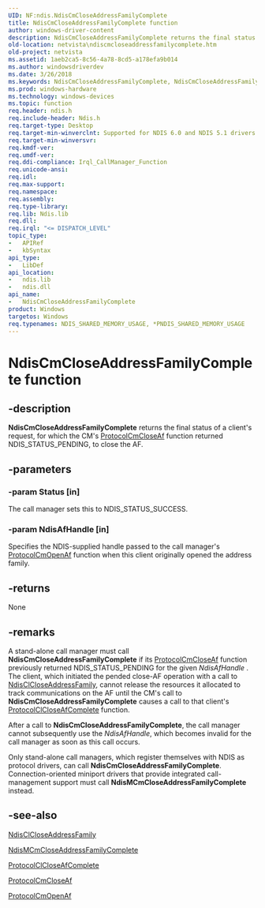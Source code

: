 ```yaml
---
UID: NF:ndis.NdisCmCloseAddressFamilyComplete
title: NdisCmCloseAddressFamilyComplete function
author: windows-driver-content
description: NdisCmCloseAddressFamilyComplete returns the final status of a client's request, for which the CM's ProtocolCmCloseAf function returned NDIS_STATUS_PENDING, to close the AF.
old-location: netvista\ndiscmcloseaddressfamilycomplete.htm
old-project: netvista
ms.assetid: 1aeb2ca5-8c56-4a78-8cd5-a178efa9b014
ms.author: windowsdriverdev
ms.date: 3/26/2018
ms.keywords: NdisCmCloseAddressFamilyComplete, NdisCmCloseAddressFamilyComplete function [Network Drivers Starting with Windows Vista], condis_call_manager_ref_e8f3c7fa-1a6a-4cf4-9c3c-78f036c2e912.xml, ndis/NdisCmCloseAddressFamilyComplete, netvista.ndiscmcloseaddressfamilycomplete
ms.prod: windows-hardware
ms.technology: windows-devices
ms.topic: function
req.header: ndis.h
req.include-header: Ndis.h
req.target-type: Desktop
req.target-min-winverclnt: Supported for NDIS 6.0 and NDIS 5.1 drivers (see       NdisCmCloseAddressFamilyComplete (NDIS 5.1)) in Windows Vista. Supported for NDIS 5.1 drivers (see       NdisCmCloseAddressFamilyComplete (NDIS 5.1)) in Windows XP.
req.target-min-winversvr: 
req.kmdf-ver: 
req.umdf-ver: 
req.ddi-compliance: Irql_CallManager_Function
req.unicode-ansi: 
req.idl: 
req.max-support: 
req.namespace: 
req.assembly: 
req.type-library: 
req.lib: Ndis.lib
req.dll: 
req.irql: "<= DISPATCH_LEVEL"
topic_type:
-	APIRef
-	kbSyntax
api_type:
-	LibDef
api_location:
-	ndis.lib
-	ndis.dll
api_name:
-	NdisCmCloseAddressFamilyComplete
product: Windows
targetos: Windows
req.typenames: NDIS_SHARED_MEMORY_USAGE, *PNDIS_SHARED_MEMORY_USAGE
---
```


# NdisCmCloseAddressFamilyComplete function


## -description


<b>NdisCmCloseAddressFamilyComplete</b> returns the final status of a client's request, for which the CM's 
  <a href="https://msdn.microsoft.com/a7a02813-62e4-49c5-abb6-a90f4e092b9f">ProtocolCmCloseAf</a> function returned
  NDIS_STATUS_PENDING, to close the AF.


## -parameters




### -param Status [in]

The call manager sets this to NDIS_STATUS_SUCCESS.


### -param NdisAfHandle [in]

Specifies the NDIS-supplied handle passed to the call manager's 
     <a href="https://msdn.microsoft.com/7422c205-bc41-4121-b430-ff9e6b49dc2e">ProtocolCmOpenAf</a> function when this
     client originally opened the address family.


## -returns



None




## -remarks



A stand-alone call manager must call 
    <b>NdisCmCloseAddressFamilyComplete</b> if its 
    <a href="https://msdn.microsoft.com/a7a02813-62e4-49c5-abb6-a90f4e092b9f">ProtocolCmCloseAf</a> function previously
    returned NDIS_STATUS_PENDING for the given 
    <i>NdisAfHandle</i> . The client, which initiated the pended close-AF operation with a call to 
    <a href="https://msdn.microsoft.com/library/windows/hardware/ff561626">NdisClCloseAddressFamily</a>, cannot
    release the resources it allocated to track communications on the AF until the CM's call to 
    <b>NdisCmCloseAddressFamilyComplete</b> causes a call to that client's 
    <a href="https://msdn.microsoft.com/7597e124-34e4-4326-98b3-c65dbe90ae6f">
    ProtocolClCloseAfComplete</a> function.

After a call to 
    <b>NdisCmCloseAddressFamilyComplete</b>, the call manager cannot subsequently use the 
    <i>NdisAfHandle</i>, which becomes invalid for the call manager as soon as this call occurs.

Only stand-alone call managers, which register themselves with NDIS as protocol drivers, can call 
    <b>NdisCmCloseAddressFamilyComplete</b>. Connection-oriented miniport drivers that provide integrated
    call-management support must call 
    <b>NdisMCmCloseAddressFamilyComplete</b> instead.




## -see-also




<a href="https://msdn.microsoft.com/library/windows/hardware/ff561626">NdisClCloseAddressFamily</a>



<a href="https://msdn.microsoft.com/be551557-06db-4fc9-bdcb-030e621e205a">
   NdisMCmCloseAddressFamilyComplete</a>



<a href="https://msdn.microsoft.com/7597e124-34e4-4326-98b3-c65dbe90ae6f">ProtocolClCloseAfComplete</a>



<a href="https://msdn.microsoft.com/a7a02813-62e4-49c5-abb6-a90f4e092b9f">ProtocolCmCloseAf</a>



<a href="https://msdn.microsoft.com/7422c205-bc41-4121-b430-ff9e6b49dc2e">ProtocolCmOpenAf</a>
 

 

